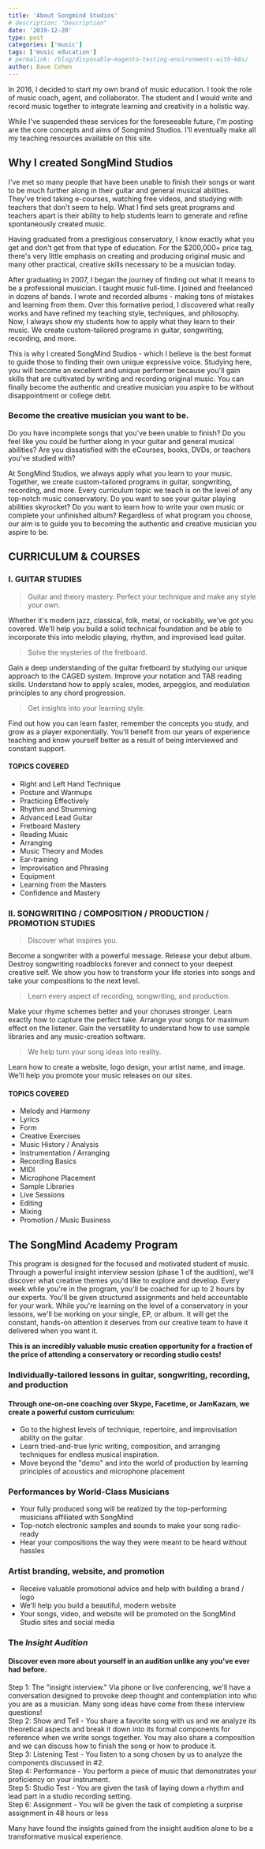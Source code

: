 ```yaml
---
title: 'About Songmind Studios'
# description: "Description"
date: '2019-12-20'
type: post
categories: ['music']
tags: ['music education']
# permalink: /blog/disposable-magento-testing-environments-with-k8s/
author: Dave Cohen
---
```


In 2016, I decided to start my own brand of music education. I took the role of music coach, agent, and collaborator. The student and I would write and record music together to integrate learning and creativity in a holistic way.

While I've suspended these services for the foreseeable future, I'm posting are the core concepts and aims of Songmind Studios. I'll eventually make all my teaching resources available on this site.

## Why I created SongMind Studios

I've met so many people that have been unable to finish their songs or want to be much further along in their guitar and general musical abilities. They've tried taking e-courses, watching free videos, and studying with teachers that don't seem to help. What I find sets great programs and teachers apart is their ability to help students learn to generate and refine spontaneously created music.

Having graduated from a prestigious conservatory, I know exactly what you get and don't get from that type of education. For the \$200,000+ price tag, there's very little emphasis on creating and producing original music and many other practical, creative skills necessary to be a musician today.

After graduating in 2007, I began the journey of finding out what it means to be a professional musician. I taught music full-time. I joined and freelanced in dozens of bands. I wrote and recorded albums - making tons of mistakes and learning from them. Over this formative period, I discovered what really works and have refined my teaching style, techniques, and philosophy. Now, I always show my students how to apply what they learn to their music. We create custom-tailored programs in guitar, songwriting, recording, and more.

This is why I created SongMind Studios - which I believe is the best format to guide those to finding their own unique expressive voice. Studying here, you will become an excellent and unique performer because you'll gain skills that are cultivated by writing and recording original music. You can finally become the authentic and creative musician you aspire to be without disappointment or college debt.

### Become the creative musician you want to be.

Do you have incomplete songs that you've been unable to finish? Do you feel like you could be further along in your guitar and general musical abilities? Are you dissatisfied with the eCourses, books, DVDs, or teachers you've studied with?

At SongMind Studios, we always apply what you learn to your music. Together, we create custom-tailored programs in guitar, songwriting, recording, and more. Every curriculum topic we teach is on the level of any top-notch music conservatory. Do you want to see your guitar playing abilities skyrocket? Do you want to learn how to write your own music or complete your unfinished album? Regardless of what program you choose, our aim is to guide you to becoming the authentic and creative musician you aspire to be.

## CURRICULUM & COURSES

### I. GUITAR STUDIES

> Guitar and theory mastery. Perfect your technique and make any style your own.

Whether it's modern jazz, classical, folk, metal, or rockabilly, we've got you covered. We'll help you build a solid technical foundation and be able to incorporate this into melodic playing, rhythm, and improvised lead guitar.

> Solve the mysteries of the fretboard.

Gain a deep understanding of the guitar fretboard by studying our unique approach to the CAGED system. Improve your notation and TAB reading skills. Understand how to apply scales, modes, arpeggios, and modulation principles to any chord progression.

> Get insights into your learning style.

Find out how you can learn faster, remember the concepts you study, and grow as a player exponentially. You'll benefit from our years of experience teaching and know yourself better as a result of being interviewed and constant support.

#### TOPICS COVERED

- Right and Left Hand Technique
- Posture and Warmups
- Practicing Effectively
- Rhythm and Strumming
- Advanced Lead Guitar
- Fretboard Mastery
- Reading Music
- Arranging
- Music Theory and Modes
- Ear-training
- Improvisation and Phrasing
- Equipment
- Learning from the Masters
- Confidence and Mastery

### II. SONGWRITING / COMPOSITION / PRODUCTION / PROMOTION STUDIES

> Discover what inspires you.

Become a songwriter with a powerful message. Release your debut album. Destroy songwriting roadblocks forever and connect to your deepest creative self. We show you how to transform your life stories into songs and take your compositions to the next level.

> Learn every aspect of recording, songwriting, and production.

Make your rhyme schemes better and your choruses stronger. Learn exactly how to capture the perfect take. Arrange your songs for maximum effect on the listener. Gain the versatility to understand how to use sample libraries and any music-creation software.

> We help turn your song ideas into reality.

Learn how to create a website, logo design, your artist name, and image. We'll help you promote your music releases on our sites.

#### TOPICS COVERED

- Melody and Harmony
- Lyrics
- Form
- Creative Exercises
- Music History / Analysis
- Instrumentation / Arranging
- Recording Basics
- MIDI
- Microphone Placement
- Sample Libraries
- Live Sessions
- Editing
- Mixing
- Promotion / Music Business

## The SongMind Academy Program

This program is designed for the focused and motivated student of music. Through a powerful insight interview session (phase 1 of the audition), we'll discover what creative themes you'd like to explore and develop. Every week while you're in the program, you'll be coached for up to 2 hours by our experts. You'll be given structured assignments and held accountable for your work. While you're learning on the level of a conservatory in your lessons, we'll be working on your single, EP, or album. It will get the constant, hands-on attention it deserves from our creative team to have it delivered when you want it.

**This is an incredibly valuable music creation opportunity for a fraction of the price of attending a conservatory or recording studio costs!**

### Individually-tailored lessons in guitar, songwriting, recording, and production

#### Through one-on-one coaching over Skype, Facetime, or JamKazam, we create a powerful custom curriculum:

- Go to the highest levels of technique, repertoire, and improvisation ability on the guitar.
- Learn tried-and-true lyric writing, composition, and arranging techniques for endless musical inspiration.
- Move beyond the "demo" and into the world of production by learning principles of acoustics and microphone placement

### Performances by World-Class Musicians

- Your fully produced song will be realized by the top-performing musicians affiliated with SongMind
- Top-notch electronic samples and sounds to make your song radio-ready
- Hear your compositions the way they were meant to be heard without hassles

### Artist branding, website, and promotion

- Receive valuable promotional advice and help with building a brand / logo
- We'll help you build a beautiful, modern website
- Your songs, video, and website will be promoted on the SongMind Studio sites and social media

### The _Insight Audition_

#### Discover even more about yourself in an audition unlike any you've ever had before.

Step 1: The "insight interview." Via phone or live conferencing, we'll have a conversation designed to provoke deep thought and contemplation into who you are as a musician. Many song ideas have come from these interview questions!  
Step 2: Show and Tell - You share a favorite song with us and we analyze its theoretical aspects and break it down into its formal components for reference when we write songs together. You may also share a composition and we can discuss how to finish the song or how to produce it.  
Step 3: Listening Test - You listen to a song chosen by us to analyze the components discussed in #2.  
Step 4: Performance - You perform a piece of music that demonstrates your proficiency on your instrument.  
Step 5: Studio Test - You are given the task of laying down a rhythm and lead part in a studio recording setting.  
Step 6: Assignment - You will be given the task of completing a surprise assignment in 48 hours or less

Many have found the insights gained from the insight audition alone to be a transformative musical experience.
